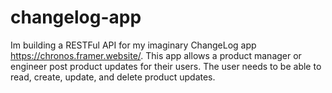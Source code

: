 # changelog-app
Im building a RESTFul API for my imaginary ChangeLog app https://chronos.framer.website/. This app allows a product manager or engineer post product updates for their users. The user needs to be able to read, create, update, and delete product updates.
